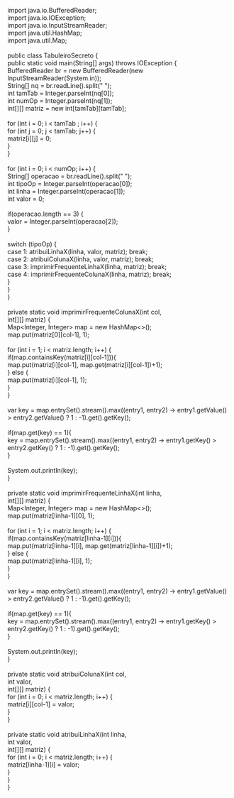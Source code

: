 import java.io.BufferedReader;<br>
import java.io.IOException;<br>
import java.io.InputStreamReader;<br>
import java.util.HashMap;<br>
import java.util.Map;<br>
 <br>
public class TabuleiroSecreto {<br>
    public static void main(String[] args) throws IOException {<br>
      BufferedReader br = new BufferedReader(new InputStreamReader(System.in));<br>
        String[] nq = br.readLine().split(" ");<br>
        int tamTab = Integer.parseInt(nq[0]);<br>
        int numOp = Integer.parseInt(nq[1]);<br>
        int[][] matriz = new int[tamTab][tamTab];<br>
        <br>
        for (int i = 0; i < tamTab ; i++) {<br>
            for (int j = 0; j < tamTab; j++) {<br>
                matriz[i][j] = 0;<br>
            }<br>
        }<br>
        <br>
        for (int i = 0; i < numOp; i++) {<br>
            String[] operacao = br.readLine().split(" ");<br>
            int tipoOp = Integer.parseInt(operacao[0]);<br>
            int linha = Integer.parseInt(operacao[1]);<br>
            int valor = 0;<br>
            <br>
            if(operacao.length == 3) {<br>
                valor = Integer.parseInt(operacao[2]);<br>
            }<br>
            <br>
            switch (tipoOp) {<br>
                case 1: atribuiLinhaX(linha, valor, matriz); break;<br>
                case 2: atribuiColunaX(linha, valor, matriz); break;<br>
                case 3: imprimirFrequenteLinhaX(linha, matriz); break;<br>
                case 4: imprimirFrequenteColunaX(linha, matriz); break;<br>
            }<br>
        }<br>
    }<br>
    <br>
    private static void imprimirFrequenteColunaX(int col,<br>
                                                 int[][] matriz) {<br>
        Map<Integer, Integer> map = new HashMap<>();<br>
        map.put(matriz[0][col-1], 1);<br>
    <br>
        for (int i = 1; i < matriz.length; i++) {<br>
            if(map.containsKey(matriz[i][col-1])){<br>
                map.put(matriz[i][col-1], map.get(matriz[i][col-1])+1);<br>
            } else {<br>
                map.put(matriz[i][col-1], 1);<br>
            }<br>
        }<br>
    <br>
        var key = map.entrySet().stream().max((entry1, entry2) -> entry1.getValue() > entry2.getValue() ? 1 : -1).get().getKey();<br>
        <br>
        if(map.get(key) == 1){<br>
            key = map.entrySet().stream().max((entry1, entry2) -> entry1.getKey() > entry2.getKey() ? 1 : -1).get().getKey();<br>
        }<br>
        <br>
        System.out.println(key);<br>
    }<br>
    <br>
    private static void imprimirFrequenteLinhaX(int linha,<br>
                                                int[][] matriz) {<br>
        Map<Integer, Integer> map = new HashMap<>();<br>
        map.put(matriz[linha-1][0], 1);<br>
        <br>
        for (int i = 1; i < matriz.length; i++) {<br>
            if(map.containsKey(matriz[linha-1][i])){<br>
                map.put(matriz[linha-1][i], map.get(matriz[linha-1][i])+1);<br>
            } else {<br>
                map.put(matriz[linha-1][i], 1);<br>
            }<br>
        }<br>
    <br>
        var key = map.entrySet().stream().max((entry1, entry2) -> entry1.getValue() > entry2.getValue() ? 1 : -1).get().getKey();<br>
        <br>
        if(map.get(key) == 1){<br>
            key = map.entrySet().stream().max((entry1, entry2) -> entry1.getKey() > entry2.getKey() ? 1 : -1).get().getKey();<br>
        }<br>
        <br>
        System.out.println(key);<br>
    }<br>
    <br>
    private static void atribuiColunaX(int col,<br>
                                       int valor,<br>
                                       int[][] matriz) {<br>
        for (int i = 0; i < matriz.length; i++) {<br>
            matriz[i][col-1] = valor;<br>
        }<br>
    }<br>
    <br>
    private static void atribuiLinhaX(int linha,<br>
                                      int valor,<br>
                                      int[][] matriz) {<br>
        for (int i = 0; i < matriz.length; i++) {<br>
            matriz[linha-1][i] = valor;<br>
        }<br>
    }<br>
}<br>
